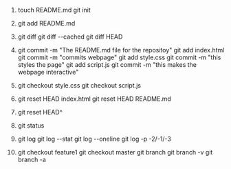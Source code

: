 1. touch README.md
   git init

2. git add README.md

3. git diff
   git diff --cached
   git diff HEAD

4. git commit -m "The README.md file for the repositoy"
   git add index.html
   git commit -m "commits webpage"
   git add style.css
   git commit -m "this styles the page"
   git add script.js
   git commit -m "this makes the webpage interactive"

5. git checkout style.css
   git checkout script.js

6. git reset HEAD index.html
   git reset HEAD README.md

7. git reset HEAD^

8. git status

9. git log
   git log --stat
   git log --oneline
   git log -p -2/-1/-3

14. git checkout feature1
    git checkout master
    git branch
    git branch -v
    git branch -a